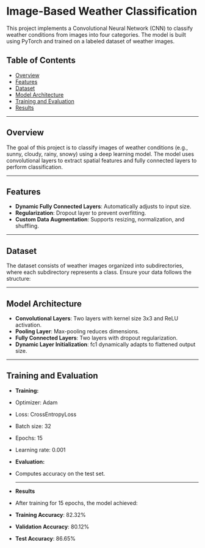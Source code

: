 # Image-Based Weather Classification

This project implements a Convolutional Neural Network (CNN) to classify weather conditions from images into four categories. The model is built using PyTorch and trained on a labeled dataset of weather images.

## Table of Contents

- [Overview](#overview)
- [Features](#features)
- [Dataset](#dataset)
- [Model Architecture](#model-architecture)
- [Training and Evaluation](#training-and-evaluation)
- [Results](#results)

---

## Overview

The goal of this project is to classify images of weather conditions (e.g., sunny, cloudy, rainy, snowy) using a deep learning model. The model uses convolutional layers to extract spatial features and fully connected layers to perform classification.

---

## Features

- **Dynamic Fully Connected Layers**: Automatically adjusts to input size.
- **Regularization**: Dropout layer to prevent overfitting.
- **Custom Data Augmentation**: Supports resizing, normalization, and shuffling.

---

## Dataset

The dataset consists of weather images organized into subdirectories, where each subdirectory represents a class. Ensure your data follows the structure:

---

## Model Architecture

- **Convolutional Layers**: Two layers with kernel size 3x3 and ReLU activation.
- **Pooling Layer**: Max-pooling reduces dimensions.
- **Fully Connected Layers**: Two layers with dropout regularization.
- **Dynamic Layer Initialization**: fc1 dynamically adapts to flattened output size.

---

## Training and Evaluation

- **Training:**

- Optimizer: Adam
- Loss: CrossEntropyLoss
- Batch size: 32
- Epochs: 15
- Learning rate: 0.001

- **Evaluation:**

- Computes accuracy on the test set.

  ---

- **Results**
  
- After training for 15 epochs, the model achieved:

- **Training Accuracy**: 82.32%
- **Validation Accuracy**: 80.12%
- **Test Accuracy**: 86.65%

